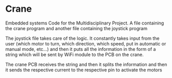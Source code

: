 # Crane
Embedded systems
Code for the Multidisciplinary Project. A file containing the crane program and another file containing the joystick program

The joystick file takes care of the logic. It constantly takes input from the user (which motor to turn, which direction, which speed,
put in automatic or manual mode, etc...) and then it puts all the information in the form of a string which will be sent by WiFi module to the PCB on the crane.
 
The crane PCB receives the string and then it splits the information and then it sends the respective current to the respective pin to activate the motors
